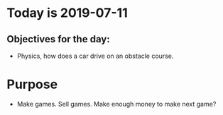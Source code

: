 # Today is 2019-07-11

## Objectives for the day:

- Physics, how does a car drive on an obstacle course.

# Purpose

- Make games. Sell games. Make enough money to make next game?
